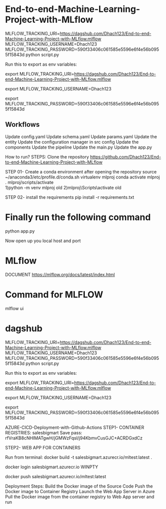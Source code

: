 # End-to-end-Machine-Learning-Project-with-MLflow
MLFLOW_TRACKING_URI=https://dagshub.com/Dhach123/End-to-end-Machine-Learning-Project-with-MLflow.mlflow MLFLOW_TRACKING_USERNAME=Dhach123 MLFLOW_TRACKING_PASSWORD=590f33406c061585e5596e6f4e56b0955f15843d python script.py

Run this to export as env variables:

export MLFLOW_TRACKING_URI=https://dagshub.com/Dhach123/End-to-end-Machine-Learning-Project-with-MLflow.mlflow

export MLFLOW_TRACKING_USERNAME=Dhach123

export MLFLOW_TRACKING_PASSWORD=590f33406c061585e5596e6f4e56b0955f15843d

## Workflows
Update config.yaml
Update schema.yaml
Update params.yaml
Update the entity
Update the configuration manager in src config
Update the components
Update the pipeline
Update the main.py
Update the app.py


How to run?
STEPS:
Clone the repository
https://github.com/Dhach123/End-to-end-Machine-Learning-Project-with-MLflow


STEP 01- Create a conda environment after opening the repository
source ~/anaconda3/etc/profile.d/conda.sh
 virtualenv mlproj
conda activate mlproj
. mlproj/scripts/activate  
1)python -m venv mlproj   old
2)mlproj\Scripts\activate  old  

STEP 02- install the requirements
pip install -r requirements.txt


# Finally run the following command
python app.py

Now
open up you local host and port


# MLflow
DOCUMENT https://mlflow.org/docs/latest/index.html

# Command for MLFLOW
mlflow ui

# dagshub

MLFLOW_TRACKING_URI=https://dagshub.com/Dhach123/End-to-end-Machine-Learning-Project-with-MLflow.mlflow
MLFLOW_TRACKING_USERNAME=Dhach123
MLFLOW_TRACKING_PASSWORD=590f33406c061585e5596e6f4e56b0955f15843d
python script.py


Run this to export as env variables:


export MLFLOW_TRACKING_URI=https://dagshub.com/Dhach123/End-to-end-Machine-Learning-Project-with-MLflow.mlflow

export MLFLOW_TRACKING_USERNAME=Dhach123 

export MLFLOW_TRACKING_PASSWORD=590f33406c061585e5596e6f4e56b0955f15843d



AZURE-CICD-Deployment-with-Github-Actions
STEP1- CONTAINER REGISTRIES:
salesbigmart
Save pass:
rfVraKB8cNHIMATgwH/jGMWzFqsl/j94KbmvCusGJC+ACRDGxdCz

STEP2- WEB APP FOR CONTAINERS

Run from terminal:
docker build -t salesbigmart.azurecr.io/mltest:latest .

docker login salesbigmart.azurecr.io   WINPTY

docker push salesbigmart.azurecr.io/mltest:latest

Deployment Steps:
Build the Docker image of the Source Code
Push the Docker image to Container Registry
Launch the Web App Server in Azure
Pull the Docker image from the container registry to Web App server and run